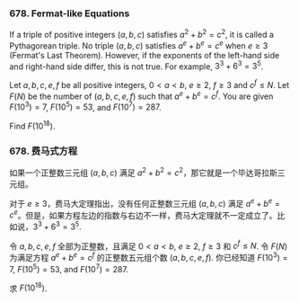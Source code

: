 ### 678. Fermat-like Equations

If a triple of positive integers $(a, b, c)$ satisfies $a^2+b^2=c^2$, it is called a Pythagorean triple. No triple $(a, b, c)$ satisfies $a^e + b^e = c^e$ when $e \geq 3$  (Fermat's Last Theorem). However, if the exponents of the left-hand side and right-hand side differ, this is not true. For example, $3^3 + 6^3 = 3^5$.

Let $a, b, c, e, f$ be all positive integers, $0 < a < b$, $e \geq 2$, $f \geq 3$ and $c^f \leq N$. Let $F(N)$ be the number of $(a, b, c, e, f)$ such that $a^e + b^e = c^f$. You are given  $F(10^3) = 7$, $F(10^5) = 53$, and $F(10^7) = 287$.

Find $F(10^{18})$. 


### 678. 费马式方程

如果一个正整数三元组 $(a, b, c)$ 满足 $a^2+b^2=c^2$，那它就是一个毕达哥拉斯三元组。 

对于 $e \geq 3$，费马大定理指出，没有任何正整数三元组 $(a, b, c)$ 满足 $a^e + b^e = c^e$。但是，如果方程左边的指数与右边不一样，费马大定理就不一定成立了。比如说，$3^3 + 6^3 = 3^5$.

令 $a,b,c,e,f$ 全部为正整数，且满足 $0 < a < b$, $e \geq 2$, $f \geq 3$ 和 $c^f \leq N$. 令 $F(N)$ 为满足方程 $a^e + b^e = c^f$ 的正整数五元组个数 $(a, b, c, e, f)$. 你已经知道 $F(10^3) = 7$, $F(10^5) = 53$, and $F(10^7) = 287$.

求 $F(10^{18})$. 
